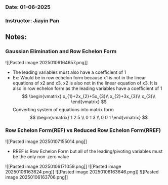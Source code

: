 ### Date: 01-06-2025
### Instructor: Jiayin Pan


## Notes:
### Gaussian Elimination and Row Echelon Form
![[Pasted image 20250106164657.png]] 
- The leading variables must also have a coefficient of 1
- Ex: Would be in row echelon form because x1 is not in the linear equations of x2 and x3. x2 is also not in the linear equation of x3. It is also in row echelon form as the leading variables have a coefficient of 1$$
\begin{vmatrix}
x_{1}+2x_{2}+5x_{3}\\
x_{2}+3x_{3}\\
x_{3}\\
\end{vmatrix}
$$
Converting system of equations into matrix form
$$
\begin{vmatrix}
1 2 5 \\
0 1 3 \\
0 0 1
\end{vmatrix}
$$
### Row Echelon Form(REF) vs Reduced Row Echelon Form(RREF)
![[Pasted image 20250107155014.png]]
- RREF is Row Echelon Form but all of the leading/pivoting variables must be the only non-zero value

![[Pasted image 20250106171059.png]]
![[Pasted image 20250106163624.png]]
![[Pasted image 20250106163646.png]]
![[Pasted image 20250106163706.png]]





